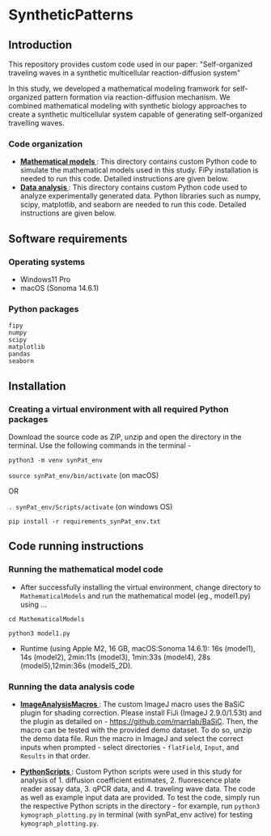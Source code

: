 # SyntheticPatterns

## Introduction
This repository provides custom code used in our paper: "Self-organized traveling waves in a synthetic multicellular reaction-diffusion system"

In this study, we developed a mathematical modeling framwork for self-organized pattern formation via reaction-diffusion mechanism. We combined mathematical modeling with synthetic biology approaches to create a synthetic multicellular system capable of generating self-organized travelling waves. 

### Code organization
- <a href="https://github.com/mueller-lab/SyntheticPatterns/tree/main/MathematicalModels"><b>Mathematical models </b></a>: This directory contains custom Python code to simulate the mathematical models used in this study. FiPy installation is needed to run this code. Detailed instructions are given below.
- <a href="https://github.com/mueller-lab/SyntheticPatterns/tree/main/DataAnalysis"><b>Data analysis </b></a>: This directory contains custom Python code used to analyze experimentally generated data. Python libraries such as numpy, scipy, matplotlib, and seaborn are needed to run this code. Detailed instructions are given below.


## Software requirements

### Operating systems
- Windows11 Pro 
- macOS (Sonoma 14.6.1)

### Python packages
```
fipy
numpy
scipy
matplotlib
pandas
seaborn
```

## Installation
### Creating a virtual environment with all required Python packages
Download the source code as ZIP, unzip and open the directory in the terminal. Use the following commands in the terminal - 

`python3 -m venv synPat_env`

`source synPat_env/bin/activate` (on macOS)

OR

`. synPat_env/Scripts/activate` (on windows OS)

`pip install -r requirements_synPat_env.txt`

## Code running instructions
### Running the mathematical model code
- After successfully installing the virtual environment, change directory to `MathematicalModels` and run the mathematical model (eg., model1.py) using ... 

`cd MathematicalModels`

`python3 model1.py`

- Runtime (using Apple M2, 16 GB, macOS:Sonoma 14.6.1): 16s (model1), 14s (model2), 2min:11s (model3), 1min:33s (model4), 28s (model5),12min:36s (model5_2D).

### Running the data analysis code

- <a href="https://github.com/mueller-lab/SyntheticPatterns/tree/main/DataAnalysis/ImageAnalysisMacros"><b>ImageAnalysisMacros </b></a>: The custom ImageJ macro uses the BaSiC plugin for shading correction. Please install FiJi (ImageJ 2.9.0/1.53t) and the plugin as detailed on - https://github.com/marrlab/BaSiC. Then, the macro can be tested with the provided demo dataset. To do so, unzip the demo data file. Run the macro in ImageJ and select the correct inputs when prompted - select directories - `flatField`, `Input`, and `Results` in that order.

- <a href="https://github.com/mueller-lab/SyntheticPatterns/tree/main/DataAnalysis/PythonScripts"><b>PythonScripts </b></a>: Custom Python scripts were used in this study for analysis of 1. diffusion coefficient estimates, 2. fluorescence plate reader assay data, 3. qPCR data, and 4. traveling wave data. The code as well as example input data are provided. To test the code, simply run the respective Python scripts in the directory - for example, run `python3 kymograph_plotting.py` in terminal (with synPat_env active) for testing `kymograph_plotting.py`.



